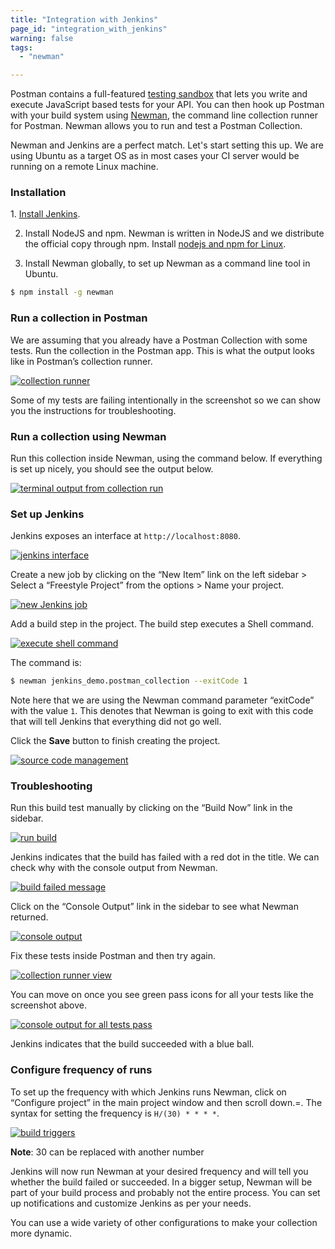```yaml
---
title: "Integration with Jenkins"
page_id: "integration_with_jenkins"
warning: false
tags:
  - "newman"

---
```


Postman contains a full-featured [testing sandbox](https://learning.getpostman.com/docs/postman/scripts/postman-sandbox/) that lets you write and execute JavaScript based tests for your API. You can then hook up Postman with your build system using [Newman](https://learning.getpostman.com/docs/postman/collection_runs/command_line_integration_with_newman/), the command line collection runner for Postman. Newman allows you to run and test a Postman Collection.

Newman and Jenkins are a perfect match. Let's start setting this up. We are using Ubuntu as a target OS as in most cases your CI server would be running on a remote Linux machine.

### Installation

1. [Install Jenkins](https://wiki.jenkins-ci.org/display/JENKINS/Installing+Jenkins+on+Ubuntu).

2. Install NodeJS and npm. Newman is written in NodeJS and we distribute the official copy through npm. Install [nodejs and npm for Linux](https://docs.npmjs.com/getting-started/installing-node).

3. Install Newman globally, to set up Newman as a command line tool in Ubuntu.

```bash
$ npm install -g newman
```

### Run a collection in Postman

We are assuming that you already have a Postman Collection with some tests. Run the collection in the Postman app. This is what the output looks like in Postman’s collection runner.

[![collection runner](https://www.postman.com/img/v1/docs/integrating_with_jenkins/integrating_with_jenkins_1.png)](https://www.postman.com/img/v1/docs/integrating_with_jenkins/integrating_with_jenkins_1.png)

Some of my tests are failing intentionally in the screenshot so we can show you the instructions for troubleshooting.

### Run a collection using Newman

Run this collection inside Newman, using the command below. If everything is set up nicely, you should see the output below.

[![terminal output from collection run](https://www.postman.com/img/v1/docs/integrating_with_jenkins/integrating_with_jenkins_2.png)](https://www.postman.com/img/v1/docs/integrating_with_jenkins/integrating_with_jenkins_2.png)

### Set up Jenkins

Jenkins exposes an interface at `http://localhost:8080`.

[![jenkins interface](https://www.postman.com/img/v1/docs/integrating_with_jenkins/integrating_with_jenkins_3.png)](https://www.postman.com/img/v1/docs/integrating_with_jenkins/integrating_with_jenkins_3.png)

Create a new job by clicking on the “New Item” link on the left sidebar > Select a “Freestyle Project” from the options > Name your project.

[![new Jenkins job](https://www.postman.com/img/v1/docs/integrating_with_jenkins/integrating_with_jenkins_4.png)](https://www.postman.com/img/v1/docs/integrating_with_jenkins/integrating_with_jenkins_4.png)

Add a build step in the project. The build step executes a Shell command.

[![execute shell command](https://www.postman.com/img/v1/docs/integrating_with_jenkins/integrating_with_jenkins_5.png)](https://www.postman.com/img/v1/docs/integrating_with_jenkins/integrating_with_jenkins_5.png)

The command is:

```bash
$ newman jenkins_demo.postman_collection --exitCode 1
```

Note here that we are using the Newman command parameter “exitCode” with the value `1`. This denotes that Newman is going to exit with this code that will tell Jenkins that everything did not go well.

Click the **Save** button to finish creating the project.

[![source code management](https://www.postman.com/img/v1/docs/integrating_with_jenkins/integrating_with_jenkins_6.png)](https://www.postman.com/img/v1/docs/integrating_with_jenkins/integrating_with_jenkins_6.png)

### Troubleshooting

Run this build test manually by clicking on the “Build Now” link in the sidebar.

[![run build](https://www.postman.com/img/v1/docs/integrating_with_jenkins/integrating_with_jenkins_7.png)](https://www.postman.com/img/v1/docs/integrating_with_jenkins/integrating_with_jenkins_7.png)

Jenkins indicates that the build has failed with a red dot in the title. We can check why with the console output from Newman.

[![build failed message](https://www.postman.com/img/v1/docs/integrating_with_jenkins/integrating_with_jenkins_8.png)](https://www.postman.com/img/v1/docs/integrating_with_jenkins/integrating_with_jenkins_8.png)

Click on the “Console Output” link in the sidebar to see what Newman returned.

[![console output](https://www.postman.com/img/v1/docs/integrating_with_jenkins/integrating_with_jenkins_9.png)](https://www.postman.com/img/v1/docs/integrating_with_jenkins/integrating_with_jenkins_9.png)

Fix these tests inside Postman and then try again.

[![collection runner view](https://www.postman.com/img/v1/docs/integrating_with_jenkins/integrating_with_jenkins_10.png)](https://www.postman.com/img/v1/docs/integrating_with_jenkins/integrating_with_jenkins_10.png)

You can move on once you see green pass icons for all your tests like the screenshot above.

[![console output for all tests pass](https://www.postman.com/img/v1/docs/integrating_with_jenkins/integrating_with_jenkins_11.png)](https://www.postman.com/img/v1/docs/integrating_with_jenkins/integrating_with_jenkins_11.png)

Jenkins indicates that the build succeeded with a blue ball.

### Configure frequency of runs

To set up the frequency with which Jenkins runs Newman, click on “Configure project” in the main project window and then scroll down.=. The syntax for setting the frequency is `H/(30) * * * *`.

[![build triggers](https://www.postman.com/img/v1/docs/integrating_with_jenkins/integrating_with_jenkins_12.png)](https://www.postman.com/img/v1/docs/integrating_with_jenkins/integrating_with_jenkins_12.png)

**Note**: 30 can be replaced with another number

Jenkins will now run Newman at your desired frequency and will tell you whether the build failed or succeeded. In a bigger setup, Newman will be part of your build process and probably not the entire process. You can set up notifications and customize Jenkins as per your needs.

You can use a wide variety of other configurations to make your collection more dynamic.

